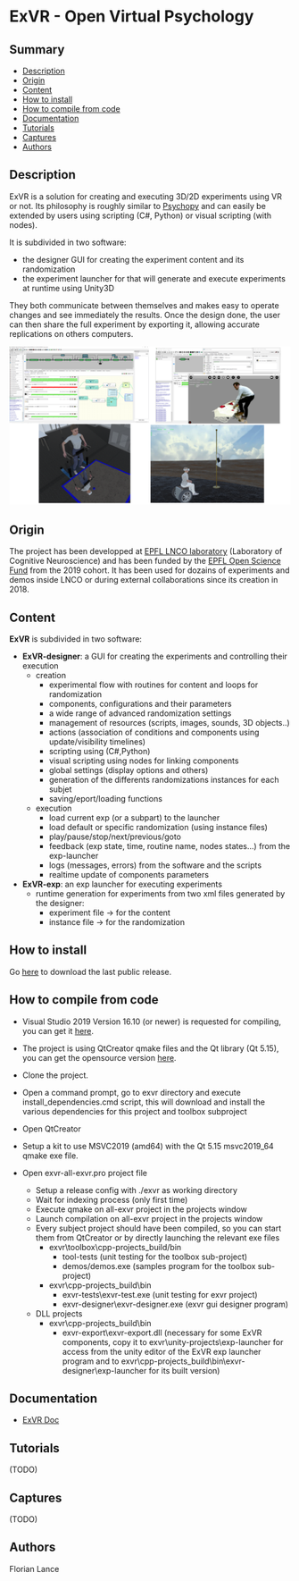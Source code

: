 # ExVR - Open Virtual Psychology

## Summary

* [Description](#description)
* [Origin](#origin)
* [Content](#content)
* [How to install](#how-to-install)
* [How to compile from code](#how-to-compile-from-code)
* [Documentation](#documentation)
* [Tutorials](#tutorials)
* [Captures](#captures)
* [Authors](#authors)

## Description

ExVR is a solution for creating and executing 3D/2D experiments using VR or not. Its philosophy is roughly similar to [Psychopy](https://www.psychopy.org/) and can easily be extended by users using scripting (C#, Python) or visual scripting (with nodes).

It is subdivided in two software: 
  *	the designer GUI for creating the experiment content and its randomization
  *	the experiment launcher for that will generate and execute experiments at runtime using Unity3D

They both communicate between themselves and makes easy to operate changes and see immediately the results.
Once the design done, the user can then share the full experiment by exporting it, allowing accurate replications on others computers.

<p float="center">
  <img src="captures/4-panel.png" width="800" />
</p>

## Origin

The project has been developped at [EPFL LNCO laboratory](https://www.epfl.ch/labs/lnco/) (Laboratory of Cognitive Neuroscience) and has been funded by the [EPFL Open Science Fund](https://www.epfl.ch/research/open-science/in-practice/open-science-fund/) from the 2019 cohort. It has been used for dozains of experiments and demos inside LNCO or during external collaborations since its creation in 2018.


## Content

**ExVR** is subdivided in two software:
* **ExVR-designer**: a GUI for creating the experiments and controlling their execution
  * creation
    * experimental flow with routines for content and loops for randomization
    * components, configurations and their parameters
    * a wide range of advanced randomization settings
    * management of resources (scripts, images, sounds, 3D objects..)
    * actions (association of conditions and components using update/visibility timelines)   
    * scripting using (C#,Python)
    * visual scripting using nodes for linking components
    * global settings (display options and others)
    * generation of the differents randomizations instances for each subjet
    * saving/eport/loading functions
  * execution
    * load current exp (or a subpart) to the launcher
    * load default or specific randomization (using instance files)
    * play/pause/stop/next/previous/goto
    * feedback (exp state, time, routine name, nodes states...) from the exp-launcher
    * logs (messages, errors) from the software and the scripts
    * realtime update of components parameters
* **ExVR-exp**: an exp launcher for executing experiments
  * runtime generation for experiments from two xml files generated by the designer:
    * experiment file -> for the content
    * instance file  -> for the randomization
  

## How to install

Go [here](https://github.com/FlorianLance/exvr/releases) to download the last public release.

## How to compile from code

 * Visual Studio 2019 Version 16.10 (or newer) is requested for compiling, you can get it [here](
https://visualstudio.microsoft.com/vs/community/). 

 * The project is using QtCreator qmake files and the Qt library (Qt 5.15), you can get the opensource version [here](https://www.qt.io/download-thank-you).

 * Clone the project.
 * Open a command prompt, go to exvr directory and execute install_dependencies.cmd script, this will download and install the various dependencies for this project and toolbox subproject
 * Open QtCreator
 * Setup a kit to use MSVC2019 (amd64) with the Qt 5.15 msvc2019_64 qmake exe file.
 * Open exvr-all-exvr.pro project file
    * Setup a release config with ./exvr as working directory
    * Wait for indexing process (only first time)
    * Execute qmake on all-exvr project in the projects window
    * Launch compilation on all-exvr project in the projects window
    * Every subject project should have been compiled, so you can start them from QtCreator or by directly launching the relevant exe files
       * exvr\toolbox\cpp-projects\_build/bin
          * tool-tests (unit testing for the toolbox sub-project)
          * demos/demos.exe (samples program for the toolbox sub-project)
       * exvr\cpp-projects\_build\bin
          * exvr-tests\exvr-test.exe (unit testing for exvr project)
          * exvr-designer\exvr-designer.exe (exvr gui designer program)
    * DLL projects
       * exvr\cpp-projects\_build\bin
          * exvr-export\exvr-export.dll (necessary for some ExVR components, copy it to exvr\unity-projects\exp-launcher for access from the unity editor of the ExVR exp launcher program and to exvr\cpp-projects\_build\bin\exvr-designer\exp-launcher for its built version)
              

## Documentation

* [ExVR Doc](cpp-projects/_build/bin/exvr-designer/data/documentation/doc_general.md)

## Tutorials

(TODO)

## Captures

(TODO)


## Authors

Florian Lance
